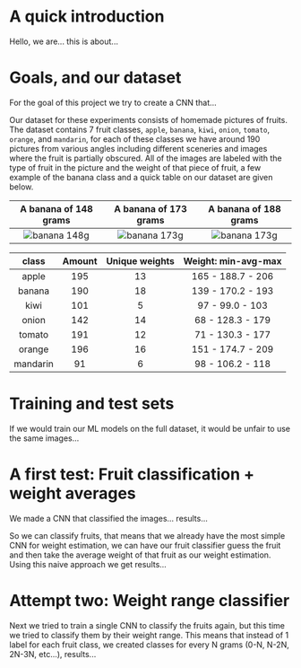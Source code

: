 
# A quick introduction

Hello, we are... this  is about...

# Goals, and our dataset

For the goal of this project we try to create a CNN that...

Our dataset for these experiments consists of homemade pictures of fruits. The dataset contains 7 fruit classes, `apple`, `banana`, `kiwi`, `onion`, `tomato`, `orange`, and `mandarin`, for each of these classes we have around 190 pictures from various angles including different sceneries and images where the fruit is partially obscured. All of the images are labeled with the type of fruit in the picture and the weight of that piece of fruit, a few example of the banana class and a quick table on our dataset are given below.

| A banana of 148 grams | A banana of 173 grams | A banana of 188 grams |
| :-: | :-: | :-: |
| ![banana 148g](https://koendubuf.github.io/CVbyDL-Object-Property-Inference/images/banana_148g_5_1.jpg)  |  ![banana 173g](https://koendubuf.github.io/CVbyDL-Object-Property-Inference/images/banana_173g_6_1.JPG) | ![banana 173g](https://koendubuf.github.io/CVbyDL-Object-Property-Inference/images/banana_188g_3_1.jpg) |

| class    | Amount | Unique weights |  Weight: min-avg-max |
|:--------:|:------:|:--------------:|:--------------------:|
| apple    |    195 |    13          |  165 - 188.7 - 206   |
| banana   |    190 |    18          |  139 - 170.2 - 193   |
| kiwi     |    101 |     5          |   97 -  99.0 - 103   |
| onion    |    142 |    14          |   68 - 128.3 - 179   |
| tomato   |    191 |    12          |   71 - 130.3 - 177   |
| orange   |    196 |    16          |  151 - 174.7 - 209   |
| mandarin |     91 |     6          |   98 - 106.2 - 118   |

# Training and test sets

If we would train our ML models on the full dataset, it would be unfair to use the same images...

# A first test: Fruit classification + weight averages

We made a CNN that classified the images... results...

So we can classify fruits, that means that we already have the most simple CNN for weight estimation, we can have our fruit classifier guess the fruit and then take the average weight of that fruit as our weight estimation. Using this naive approach we get results...

# Attempt two: Weight range classifier

Next we tried to train a single CNN to classify the fruits again, but this time we tried to classify them by their weight range. This means that instead of 1 label for each fruit class, we created classes for every N grams (0-N, N-2N, 2N-3N, etc...), results...

#
